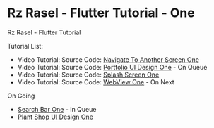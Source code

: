 # Rz Rasel - Flutter Tutorial - One
Rz Rasel - Flutter Tutorial

Tutorial List:
* Video Tutorial: []() Source Code: [Navigate To Another Screen One](https://github.com/rzrasel/Rz-Rasel-Flutter-Tutorial-One/tree/Flutter-Tutorial-Navigate-To-Another-Screen-One)
* Video Tutorial: []() Source Code: [Portfolio UI Design One](https://github.com/rzrasel/Rz-Rasel-Flutter-Tutorial-One/tree/Flutter-Tutorial-Portfolio-UI-Design-One) - On Queue
* Video Tutorial: []() Source Code: [Splash Screen One](https://github.com/rzrasel/Flutter-Tutorial-Rz-Rasel/tree/Flutter-Tutorial-Splash-Screen-One)
* Video Tutorial: []() Source Code: [WebView One](https://github.com/rzrasel/Rz-Rasel-Flutter-Tutorial-One/tree/Flutter-Tutorial-WebView-One) - On Next


On Going
* [Search Bar One](https://github.com/rzrasel/Rz-Rasel-Flutter-Tutorial-One/tree/Flutter-Tutorial-Search-Bar-One) - In Queue
* [Plant Shop UI Design One](https://github.com/rzrasel/Rz-Rasel-Flutter-Tutorial-One/tree/Flutter-Tutorial-Plant-Shop-UI-One)

